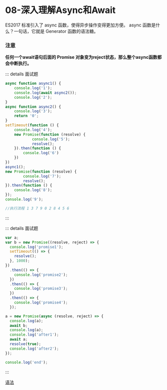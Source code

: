 # 08-深入理解Async和Await
ES2017 标准引入了 async 函数，使得异步操作变得更加方便。
async 函数是什么？一句话，它就是 Generator 函数的语法糖。

### 注意
 **任何一个await语句后面的 Promise 对象变为reject状态，那么整个async函数都会中断执行。**


::: details 面试题
```js
async function async1() {
    console.log('1');
    console.log(await async2()); 
    console.log('2');
}
async function async2() {
    console.log('3');
    return '0';
}
setTimeout(function () { 
    console.log('4'); 
    new Promise(function (resolve) {
            console.log('5');
            resolve();
    }).then(function () { 
        console.log('6') 
    }) 
}) 
async1(); 
new Promise(function (resolve) {
        console.log('7');
        resolve();  
}).then(function () { 
    console.log('8'); 
}); 
console.log('9');

//执行流程 1 3 7 9 0 2 8 4 5 6
```
:::

::: details 面试题
```js
var a;
var b = new Promise((resolve, reject) => {
  console.log('promise1');
  setTimeout(() => {
    resolve();
  }, 1000);
})
  .then(() => {
    console.log('promise2');
  })
  .then(() => {
    console.log('promise3');
  })
  .then(() => {
    console.log('promise4');
  });

a = new Promise(async (resolve, reject) => {
  console.log(a);
  await b;
  console.log(a);
  console.log('after1');
  await a;
  resolve(true);
  console.log('after2');
});

console.log('end');

```
:::

[语法](https://es6.ruanyifeng.com/#docs/async)